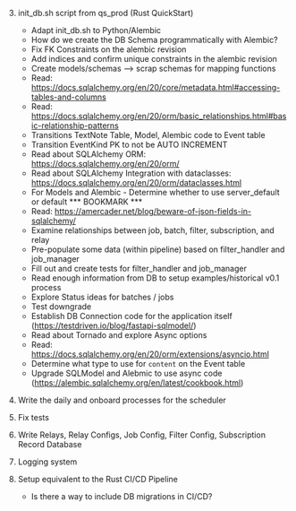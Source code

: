 3. init_db.sh script from qs_prod (Rust QuickStart)
    - Adapt init_db.sh to Python/Alembic
    - How do we create the DB Schema programmatically with Alembic?
    - Fix FK Constraints on the alembic revision
    - Add indices and confirm unique constraints in the alembic revision 
    - Create models/schemas --> scrap schemas for mapping functions
    - Read: https://docs.sqlalchemy.org/en/20/core/metadata.html#accessing-tables-and-columns
    - Read: https://docs.sqlalchemy.org/en/20/orm/basic_relationships.html#basic-relationship-patterns
    - Transitions TextNote Table, Model, Alembic code to Event table
    - Transition EventKind PK to not be AUTO INCREMENT
    - Read about SQLAlchemy ORM: https://docs.sqlalchemy.org/en/20/orm/
    - Read about SQLAlchemy Integration with dataclasses: https://docs.sqlalchemy.org/en/20/orm/dataclasses.html
    - For Models and Alembic - Determine whether to use server_default or default
    *** BOOKMARK ***
    - Read: https://amercader.net/blog/beware-of-json-fields-in-sqlalchemy/
    - Examine relationships between job, batch, filter, subscription, and relay
    - Pre-populate some data (within pipeline) based on filter_handler and job_manager
    - Fill out and create tests for filter_handler and job_manager
    - Read enough information from DB to setup examples/historical v0.1 process
    - Explore Status ideas for batches / jobs
    - Test downgrade
    - Establish DB Connection code for the application itself (https://testdriven.io/blog/fastapi-sqlmodel/)
    - Read about Tornado and explore Async options
    - Read: https://docs.sqlalchemy.org/en/20/orm/extensions/asyncio.html
    - Determine what type to use for `content` on the Event table
    - Upgrade SQLModel and Alebmic to use async code (https://alembic.sqlalchemy.org/en/latest/cookbook.html)

4. Write the daily and onboard processes for the scheduler
5. Fix tests
6. Write Relays, Relay Configs, Job Config, Filter Config, Subscription Record Database
7. Logging system
8. Setup equivalent to the Rust CI/CD Pipeline
    - Is there a way to include DB migrations in CI/CD?